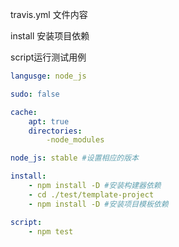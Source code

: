 travis.yml 文件内容

install 安装项目依赖

script运行测试用例

````yml
langusge: node_js

sudo: false

cache: 
    apt: true
    directories:
        -node_modules

node_js: stable #设置相应的版本

install: 
    - npm install -D #安装构建器依赖
    - cd ./test/template-project
    - npm install -D #安装项目模板依赖

script:
    - npm test

````